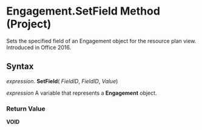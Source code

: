 
# Engagement.SetField Method (Project)

Sets the specified field of an Engagement object for the resource plan view. Introduced in Office 2016.


## Syntax

 _expression_. **SetField**( _FieldID_,  _FieldID_,  _Value_)

 _expression_ A variable that represents a **Engagement** object.


### Return Value

 **VOID**


